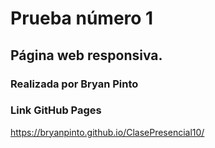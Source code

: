# Prueba número 1

## Página web responsiva.


### Realizada por Bryan Pinto

### Link GitHub Pages

https://bryanpinto.github.io/ClasePresencial10/